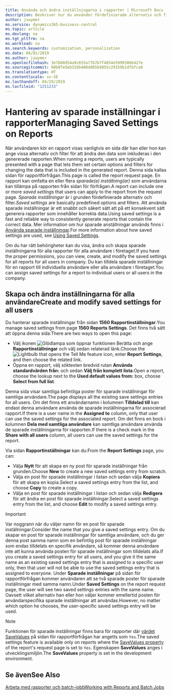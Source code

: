 ```yaml
---
title: Använda och ändra inställningarna i rapporter | Microsoft Docs
description: Beskriver hur du använder fördefinierade alternativ och filter för att anpassa en rapport och för att generera korrekta data.
author: jswymer
ms.service: dynamics365-business-central
ms.topic: article
ms.devlang: na
ms.tgt_pltfrm: na
ms.workload: na
ms.search.keywords: customization, personalization
ms.date: 04/01/2019
ms.author: jswymer
ms.openlocfilehash: 3e7b00d54a9c655a77b7b7f4854e59993866427e
ms.sourcegitcommit: 60b87e5eb32bb408dd65b9855c29159b1dfbfca8
ms.translationtype: HT
ms.contentlocale: sv-SE
ms.lasthandoff: 04/29/2019
ms.locfileid: "1251233"
---
```

# <a name="managing-saved-settings-on-reports"></a><span data-ttu-id="15fd1-103">Hantering av sparade inställningar i rapporter</span><span class="sxs-lookup"><span data-stu-id="15fd1-103">Managing Saved Settings on Reports</span></span>
<span data-ttu-id="15fd1-104">När användaren kör en rapport visas vanligtvis en sida där han eller hon kan ange vissa alternativ och filter för att ändra den data som inkluderas i den genererade rapporten.</span><span class="sxs-lookup"><span data-stu-id="15fd1-104">When running a reports, users are typically presented with a page that lets them set certain options and filters for changing the data that is included in the generated report.</span></span> <span data-ttu-id="15fd1-105">Denna sida kallas sidan för rapportförfrågan.</span><span class="sxs-lookup"><span data-stu-id="15fd1-105">This page is called the report request page.</span></span> <span data-ttu-id="15fd1-106">En rapport kan omfatta en eller flera *sparade(e) inställning(ar)* som användarna kan tillämpa på rapporten från sidan för förfrågan.</span><span class="sxs-lookup"><span data-stu-id="15fd1-106">A report can include one or more *saved settings* that users can apply to the report from the request page.</span></span> <span data-ttu-id="15fd1-107">*Sparade inställningar* är i grunden fördefinierade alternativ och filter.</span><span class="sxs-lookup"><span data-stu-id="15fd1-107">*Saved settings* are basically predefined options and filters.</span></span> <span data-ttu-id="15fd1-108">Att använda sparade inställningar är ett snabbt och säkert sätt att på ett konsekvent sätt generera rapporter som innehåller korrekta data.</span><span class="sxs-lookup"><span data-stu-id="15fd1-108">Using saved settings is a fast and reliable way to consistently generate reports that contain the correct data.</span></span> <span data-ttu-id="15fd1-109">Mer information om hur sparade anställningar används finns i [Använda sparade inställningar](ui-work-report.md#SavedSettings).</span><span class="sxs-lookup"><span data-stu-id="15fd1-109">For more information about how saved settings are used, see [Using Saved Settings](ui-work-report.md#SavedSettings).</span></span>

<span data-ttu-id="15fd1-110">Om du har rätt behörigheter kan du visa, ändra och skapa sparade inställningarna för alla rapporter för alla användare i företaget.</span><span class="sxs-lookup"><span data-stu-id="15fd1-110">If you have the proper permissions, you can view, create, and modify the saved settings for all reports for all users in company.</span></span> <span data-ttu-id="15fd1-111">Du kan tilldela sparade inställningar för en rapport till individuella användare eller alla användare i företaget.</span><span class="sxs-lookup"><span data-stu-id="15fd1-111">You can assign saved settings for a report to individual users or all users in the company.</span></span>

<!--
## Apply saved settings to a report
1. Open the report.

   The report request page appears.    
2. In the **Saved Settings** section of the page, set the **Name** field  to the saved settings that you want to use.

   The **Saved Settings** section only appears if the report has been run before or if there are existing saved settings entries. The saved settings entry called **Last used options and filters** is always available. These settings are the option and filter values that were used the last time you ran the report.

-->

## <a name="create-and-modify-saved-settings-for-all-users"></a><span data-ttu-id="15fd1-112">Skapa och ändra inställningarna för alla användare</span><span class="sxs-lookup"><span data-stu-id="15fd1-112">Create and modify saved settings for all users</span></span>
<span data-ttu-id="15fd1-113">Du hanterar sparade inställningar från sidan **1560 Rapportinställningar**.</span><span class="sxs-lookup"><span data-stu-id="15fd1-113">You manage saved settings from page **1560 Reports Settings**.</span></span> <span data-ttu-id="15fd1-114">Det finns två sätt att öppna denna sida:</span><span class="sxs-lookup"><span data-stu-id="15fd1-114">There are two ways to open this page:</span></span>
-   <span data-ttu-id="15fd1-115">Välj ikonen ![Glödlampa som öppnar funktionen Berätta](media/ui-search/search_small.png "Berätta vad du vill göra") och ange **Rapportinställningar** och välj sedan relaterad länk.</span><span class="sxs-lookup"><span data-stu-id="15fd1-115">Choose the ![Lightbulb that opens the Tell Me feature](media/ui-search/search_small.png "Tell me what you want to do") icon, enter **Report Settings**, and then choose the related link.</span></span>
-   <span data-ttu-id="15fd1-116">Öppna en rapport, välj söktexten bredvid rutan **Använda standardvärden från:** och sedan **Välj från komplett lista**.</span><span class="sxs-lookup"><span data-stu-id="15fd1-116">Open a report, choose the lookup next to the **Used default values from:** box, choose **Select from full list**.</span></span>

<span data-ttu-id="15fd1-117">Denna sida visar samtliga befintliga poster för sparade inställningar för samtliga användare.</span><span class="sxs-lookup"><span data-stu-id="15fd1-117">The page displays all the existing save settings entries for all users.</span></span> <span data-ttu-id="15fd1-118">Om det finns ett användarnamn i kolumnen **Tilldelad till** kan endast denna användare använda de sparade inställningarna för associerad rapport.</span><span class="sxs-lookup"><span data-stu-id="15fd1-118">If there is a user name in the **Assigned to** column, only that user can use the saved settings for the associated report.</span></span> <span data-ttu-id="15fd1-119">Om det finns en bock i kolumnen **Dela med samtliga användare** kan samtliga användare använda de sparade inställningarna för rapporten.</span><span class="sxs-lookup"><span data-stu-id="15fd1-119">If there is a check mark in the **Share with all users** column, all users can use the saved settings for the report.</span></span>

<span data-ttu-id="15fd1-120">Via sidan **Rapportinställningar** kan du:</span><span class="sxs-lookup"><span data-stu-id="15fd1-120">From the **Report Settings** page, you can:</span></span>
-   <span data-ttu-id="15fd1-121">Välja **Nytt** för att skapa en ny post för sparade inställningar från grunden.</span><span class="sxs-lookup"><span data-stu-id="15fd1-121">Choose **New** to create a new saved settings entry from scratch.</span></span>
-   <span data-ttu-id="15fd1-122">Välja en post för sparade inställningar i listan och sedan välja **Kopiera** för att skapa en kopia.</span><span class="sxs-lookup"><span data-stu-id="15fd1-122">Select a saved settings entry from the list, and choose **Copy** to create a copy.</span></span>
-   <span data-ttu-id="15fd1-123">Välja en post för sparade inställningar i listan och sedan välja **Redigera** för att ändra en post för sparade inställningar.</span><span class="sxs-lookup"><span data-stu-id="15fd1-123">Select a saved settings entry from the list, and choose **Edit** to modify a saved settings entry.</span></span>


> [!Important]
> <span data-ttu-id="15fd1-124">Var noggrann när du väljer namn för en post för sparade inställningar.</span><span class="sxs-lookup"><span data-stu-id="15fd1-124">Consider the name that you give a saved settings entry.</span></span> <span data-ttu-id="15fd1-125">Om du skapar en post för sparade inställningar för samtliga användare, och du ger denna post samma namn som en befintlig post för sparade inställningar som endas tilldelats en specifik användare, så kommer denna användare inte att kunna använda posten för sparade inställningar som tilldelats alla.</span><span class="sxs-lookup"><span data-stu-id="15fd1-125">If you create a saved settings entry for all users, and you give it the same name as an existing saved settings entry that is assigned to a specific user only, then that user will not be able to use the saved settings entry that is assigned to everyone.</span></span>  <span data-ttu-id="15fd1-126">Under **Sparade inställningar** på sidan för rapportförfrågan kommer användaren att se två sparade poster för sparade inställningar med samma namn.</span><span class="sxs-lookup"><span data-stu-id="15fd1-126">Under **Saved Settings** on the report request page, the user will see two saved settings entries with the same name.</span></span> <span data-ttu-id="15fd1-127">Oavsett vilket alternativ han eller hon väljer kommer emellertid posten för användarspecifika sparade inställningar att användas.</span><span class="sxs-lookup"><span data-stu-id="15fd1-127">However, no matter which option he chooses, the user-specific saved settings entry will be used.</span></span>

> [!NOTE]
> <span data-ttu-id="15fd1-128">Funktionen för sparade inställningar finns bara för rapporter där [värdet SaveValues](https://docs.microsoft.com/en-us/dynamics-nav/savevalues-property) på sidan för rapportförfrågan har angetts som `Yes`.</span><span class="sxs-lookup"><span data-stu-id="15fd1-128">The saved settings feature is available only on reports where the [SaveValues property](https://docs.microsoft.com/en-us/dynamics-nav/savevalues-property) of the report's request page is set to `Yes`.</span></span> <span data-ttu-id="15fd1-129">Egenskapen **SaveValues** anges i utvecklingsmiljön.</span><span class="sxs-lookup"><span data-stu-id="15fd1-129">The **SaveValues** property is set in the development environment.</span></span>  

## <a name="see-also"></a><span data-ttu-id="15fd1-130">Se även</span><span class="sxs-lookup"><span data-stu-id="15fd1-130">See Also</span></span>
[<span data-ttu-id="15fd1-131">Arbeta med rapporter och batch-jobb</span><span class="sxs-lookup"><span data-stu-id="15fd1-131">Working with Reports and Batch Jobs</span></span>](ui-work-report.md)  
